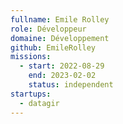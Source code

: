 ```yaml
---
fullname: Emile Rolley
role: Développeur 
domaine: Développement
github: EmileRolley
missions:
  - start: 2022-08-29
    end: 2023-02-02
    status: independent
startups:
  - datagir
---
```



